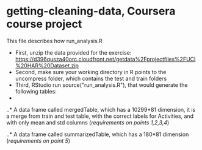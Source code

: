 # getting-cleaning-data, Coursera course project

This file describes how run_analysis.R

* First, unzip the data provided for the exercise: https://d396qusza40orc.cloudfront.net/getdata%2Fprojectfiles%2FUCI%20HAR%20Dataset.zip
* Second, make sure your working directory in R points to the uncompress folder, which contains the test and train folders
* Third, RStudio run source("run_analysis.R"), that would generate the following tables:
* 
..* A data frame called mergedTable, which has a 10299*81 dimension, it is a merge from train and test table, with the correct labels for Activities, and with only mean and std columns (*requirements on points 1,2,3,4*)

..* A data frame called summarizedTable, which has a 180*81 dimension (*requirements on point 5*)

